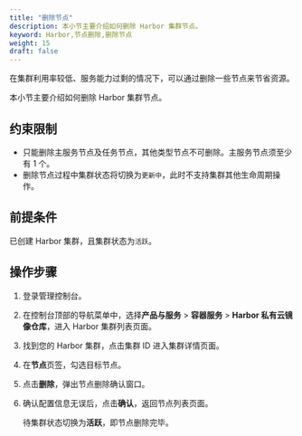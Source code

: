 ```yaml
---
title: "删除节点"
description: 本小节主要介绍如何删除 Harbor 集群节点。 
keyword: Harbor,节点删除,删除节点
weight: 15
draft: false
---
```


在集群利用率较低、服务能力过剩的情况下，可以通过删除一些节点来节省资源。

本小节主要介绍如何删除 Harbor 集群节点。

## 约束限制

- 只能删除主服务节点及任务节点，其他类型节点不可删除。主服务节点须至少有 1 个。
- 删除节点过程中集群状态将切换为`更新中`，此时不支持集群其他生命周期操作。

## 前提条件

已创建 Harbor 集群，且集群状态为`活跃`。

## 操作步骤

1. 登录管理控制台。

2. 在控制台顶部的导航菜单中，选择**产品与服务** > **容器服务** > **Harbor 私有云镜像仓库**，进入 Harbor 集群列表页面。

3. 找到您的 Harbor 集群，点击集群 ID 进入集群详情页面。

4. 在**节点**页签，勾选目标节点。

5. 点击**删除**，弹出节点删除确认窗口。

6. 确认配置信息无误后，点击**确认**，返回节点列表页面。

   待集群状态切换为**活跃**，即节点删除完毕。
